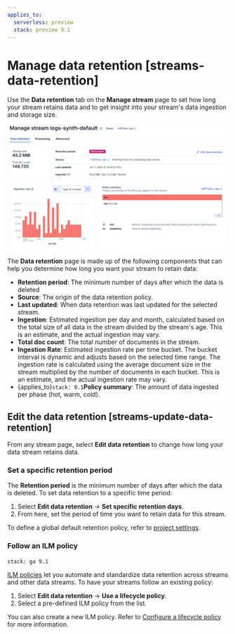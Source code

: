 ```yaml
---
applies_to:
  serverless: preview
  stack: preview 9.1
---
```


# Manage data retention [streams-data-retention]

Use the **Data retention** tab on the **Manage stream** page to set how long your stream retains data and to get insight into your stream's data ingestion and storage size.

![Screenshot of the data retention UI](<../../../../images/logs-streams-retention.png>)

The **Data retention** page is made up of the following components that can help you determine how long you want your stream to retain data:

- **Retention period**: The minimum number of days after which the data is deleted
- **Source**: The origin of the data retention policy.
- **Last updated**: When data retention was last updated for the selected stream.
- **Ingestion**: Estimated ingestion per day and month, calculated based on the total size of all data in the stream  divided by the stream's age. This is an estimate, and the actual ingestion may vary.
- **Total doc count**: The total number of documents in the stream.
- **Ingestion Rate**: Estimated ingestion rate per time bucket. The bucket interval is dynamic and adjusts based on the selected time range. The ingestion rate is calculated using the average document size in the stream multiplied by the number of documents in each bucket. This is an estimate, and the actual ingestion rate may vary.
- {applies_to}`stack: 9.1`**Policy summary**: The amount of data ingested per phase (hot, warm, cold).

## Edit the data retention [streams-update-data-retention]
From any stream page, select **Edit data retention** to change how long your data stream retains data.

### Set a specific retention period
The **Retention period** is the minimum number of days after which the data is deleted. To set data retention to a specific time period:

1. Select **Edit data retention** → **Set specific retention days**.
1. From here, set the period of time you want to retain data for this stream.

To define a global default retention policy, refer to [project settings](../../../../../deploy-manage/deploy/elastic-cloud/project-settings.md).

### Follow an ILM policy
```{applies_to}
stack: ga 9.1
```
[ILM policies](../../../../../manage-data/lifecycle/index-lifecycle-management.md) let you automate and standardize data retention across streams and other data streams. To have your streams follow an existing policy:

1. Select **Edit data retention** → **Use a lifecycle policy**.
1. Select a pre-defined ILM policy from the list.

You can also create a new ILM policy. Refer to [Configure a lifecycle policy](../../../../../manage-data/lifecycle/index-lifecycle-management/configure-lifecycle-policy.md) for more information.